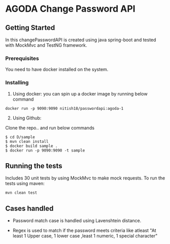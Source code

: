 # AGODA Change Password API

## Getting Started

In this changePasswordAPI is created using java spring-boot and tested with MockMvc and TestNG framework.

### Prerequisites

You need to have docker installed on the system.

### Installing

1. Using docker: 
you can spin up a docker image by running below command

```
docker run -p 9090:9090 nitish18/passwordapi:agoda-1
```

2. Using Github:

Clone the repo.. and run below commands

```
$ cd D/sample
$ mvn clean install
$ docker build sample .
$ docker run -p 9090:9090 -t sample
```

## Running the tests

Includes 30 unit tests by using MockMvc to make mock requests. To run the tests using maven:

```
mvn clean test
```

## Cases handled

* Password match case is handled using Lavenshtein distance.
       
* Regex is used to match if the password meets criteria like atleast "At least 1 Upper case, 1 lower case ,least 1 numeric, 1 special character"
